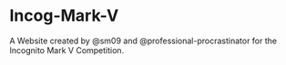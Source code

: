 # Incog-Mark-V
A Website created by @sm09 and @professional-procrastinator for the Incognito Mark V Competition.
